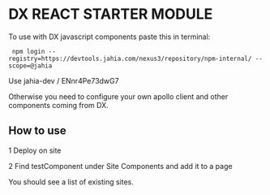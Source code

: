 # DX REACT STARTER MODULE

To use with DX javascript components paste this in terminal:

``` npm login --registry=https://devtools.jahia.com/nexus3/repository/npm-internal/ --scope=@jahia```

Use jahia-dev / ENnr4Pe73dwG7

Otherwise you need to configure your own apollo client and other components coming from DX.

## How to use

1 Deploy on site

2 Find testComponent under Site Components and add it to a page

You should see a list of existing sites.